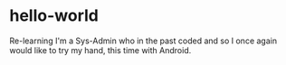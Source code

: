 # hello-world
Re-learning
I'm a Sys-Admin who in the past coded and so I once again would like to try my hand, this time with Android.
